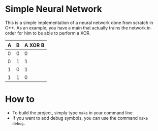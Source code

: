 # Simple Neural Network

This is a simple implementation of a neural network done from scratch in C++.
As an example, you have a main that actually trains the network in order for him
to be able to perform a XOR.

| A | B | A XOR B |
| - | - | ------- |
| 0 | 0 |       0 |
| 0 | 1 |       1 |
| 1 | 0 |       1 |
| 1 | 1 |       0 |

# How to

*   To build the project, simply type `make` in your command line.
*   If you want to add debug symbols, you can use the command `make debug`.
